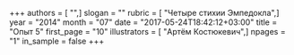 +++
authors = [ "",]
slogan = ""
rubric = [ "Четыре стихии Эмпедокла",]
year = "2014"
month = "07"
date = "2017-05-24T18:42:12+03:00"
title = "Опыт 5"
first_page = "10"
illustrators = [ "Артём Костюкевич",]
npages = "1"
in_sample = false
+++

